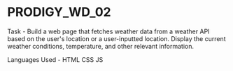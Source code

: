 # PRODIGY_WD_02

Task - Build a web page that fetches weather data from a weather API based on the user's location or a user-inputted location. Display the current weather conditions, temperature, and other relevant information.

Languages Used - HTML CSS JS
